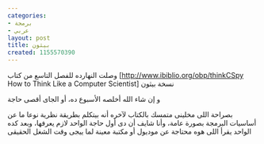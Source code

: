 ```yaml
---
categories:
- برمجة
- عربي
layout: post
title: بيثون
created: 1155570390
---
```

وصلت النهارده للفصل التاسع من كتاب [http://www.ibiblio.org/obp/thinkCSpy How to Think Like a Computer Scientist] نسخة بيثون

و إن شاء الله أخلصه اﻷسبوع ده، أو الجاى أقصى حاجة

بصراحة اللى مخلينى متمسك بالكتاب ﻵخره أنه بيتكلم بطريقة نظرية نوعا ما عن أساسيات البرمجة بصورة عامة، وأنا شايف أن دى أول حاجة الواحد لازم يعرفها، وبعد كده الواحد يقرأ اللى هوه محتاجة عن موديول أو مكتبة معينة لما ييجى وقت الشغل الحقيقى
